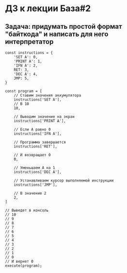 # ДЗ к лекции База#2

## Задача: придумать простой формат "байткода" и написать для него интерпретатор

```
const instructions = {
	'SET A': 0,
	'PRINT A': 1,
	'IFN A': 2,
	RET: 3,
	'DEC A': 4,
	JMP: 5,
}

const program = [
	// Ставим значения аккумулятора
	instructions['SET A'],
	// В 10
	10,

	// Выводим значение на экран
	instructions['PRINT A'],

	// Если A равно 0
	instructions['IFN A'],

	// Программа завершается
	instructions['RET'],

	// И возвращает 0
	0,

	// Уменьшаем A на 1
	instructions['DEC A'],

	// Устанавливаем курсор выполняемой инструкции
	instructions['JMP'],

	// В значение 2
	2,
]

// Выведет в консоль
// 10
// 9
// 8
// 7
// 6
// 5
// 4
// 3
// 2
// 1
// 0
// И вернет 0
execute(program);
```

